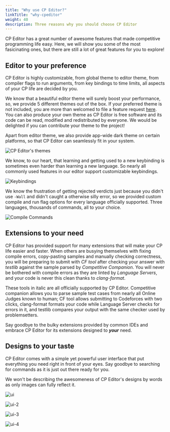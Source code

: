 ```yaml
---
title: "Why use CP Editor?"
linkTitle: "why-cpeditor"
weight: 40
description: Three reasons why you should choose CP Editor
---
```

CP Editor has a great number of awesome features that made competitive programming life easy. Here, we will show you some of the most fasicinating ones, but there are still a lot of great features for you to explore!

## Editor to your preference
CP Editor is highly customizable, from global theme to editor theme, from compiler flags to run arguments, from key bindings to time limits, all aspects of your CP life are decided by you.

We know that a beautiful editor theme will surely boost your performance, so, we provide 5 different themes out of the box. If your preferred theme is not included, you are more than welcomed to file a feature request [here](https://github.com/cpeditor/cpeditor/issues). You can also produce your own theme as CP Editor is free software and its code can be read, modified and redistributed by everyone. We would be delighted if you can contribute your theme to the project!

Apart from editor theme, we also provide app-wide dark theme on certain platforms, so that CP Editor can seamlessly fit in your system.

![CP Editor's themes](https://cpeditor.org/img/themes.jpg)

We know, to our heart, that learning and getting used to a new keybinding is sometimes even harder than learning a new language. So nearly all commonly used features in our editor support customizable keybindings. 

![Keybindings](https://i.imgur.com/FREfVw0.png)

We know the frustration of getting rejected verdicts just because you didn't use `-Wall` and didn't caught a otherwise silly error, so we provided custom compile and run flag options for every language officially supported. Three languages, thousands of commands, all to your choice.

![Compile Commands](https://i.imgur.com/rRgonVF.png)

## Extensions to your need
CP Editor has provided support for many extensions that will make your CP life easier and faster. When others are busying themselves with fixing compile errors, copy-pasting samples and manually checking correctness, you will be preparing to submit with *CF tool* after checking your answer with *testlib* against the sample parsed by *Competitive Companion*. You will never be bothered with compile errors as they are linted by *Language Servers*, and your code is never this clean thanks to *clang-format*.

These tools in italic are all officially supported by CP Editor. Competitive companion allows you to parse sample test cases from nearly all Online Judges known to human; CF tool allows submitting to Codeforces with two clicks, clang-format formats your code while Language Server checks for errors in it, and testlib compares your output with the same checker used by problemsetters.

Say goodbye to the bulky extensions provided by common IDEs and embrace CP Editor for its extensions designed to ***your*** need.

## Designs to your taste
CP Editor comes with a simple yet powerful user interface that put everything you need right in front of your eyes. Say goodbye to searching for commands as it is just out there ready for you.

We won't be describing the awesomeness of CP Editor's designs by words as only images can fully reflect it.

![ui](https://i.imgur.com/Gv3lyjH.png)

![ui-2](https://i.imgur.com/yiPC5JP.png)

![ui-3](https://i.imgur.com/HvvmLW6.png)

![ui-4](https://i.imgur.com/95v9Kul.png)


